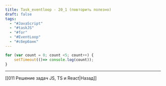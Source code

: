 ```yaml
---
title: Task_eventloop - 20_1 (повторить полезно)
draft: false
tags:
  - "#JavaScript"
  - "#taskJS"
  - "#for"
  - "#EventLoop"
  - "#сбербанк"
---
```

```js
for (var count = 0; count <5; count++) { 
	setTimeout(()=> console.log(count)); 
}
```

____

[[011 Решение задач JS, TS и React|Назад]]
